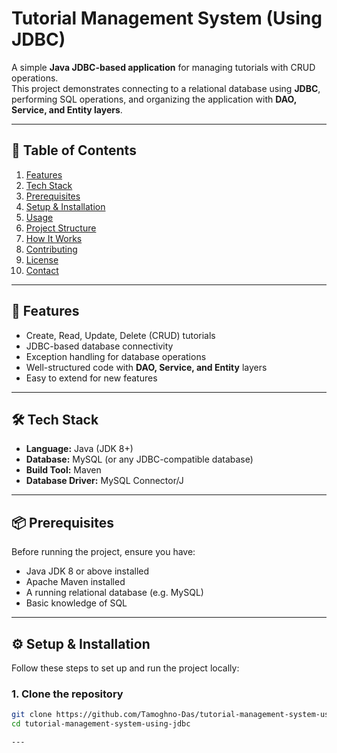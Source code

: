# Tutorial Management System (Using JDBC)

A simple **Java JDBC-based application** for managing tutorials with CRUD operations.  
This project demonstrates connecting to a relational database using **JDBC**, performing SQL operations, and organizing the application with **DAO, Service, and Entity layers**.

---

## 📑 Table of Contents

1. [Features](#features)  
2. [Tech Stack](#tech-stack)  
3. [Prerequisites](#prerequisites)  
4. [Setup & Installation](#setup--installation)  
5. [Usage](#usage)  
6. [Project Structure](#project-structure)  
7. [How It Works](#how-it-works)  
8. [Contributing](#contributing)  
9. [License](#license)  
10. [Contact](#contact)  

---

## 🚀 Features

- Create, Read, Update, Delete (CRUD) tutorials  
- JDBC-based database connectivity  
- Exception handling for database operations  
- Well-structured code with **DAO, Service, and Entity** layers  
- Easy to extend for new features  

---

## 🛠 Tech Stack

- **Language:** Java (JDK 8+)  
- **Database:** MySQL (or any JDBC-compatible database)  
- **Build Tool:** Maven  
- **Database Driver:** MySQL Connector/J  

---

## 📦 Prerequisites

Before running the project, ensure you have:

- Java JDK 8 or above installed  
- Apache Maven installed  
- A running relational database (e.g. MySQL)  
- Basic knowledge of SQL  

---

## ⚙️ Setup & Installation

Follow these steps to set up and run the project locally:

### 1. Clone the repository
```bash
git clone https://github.com/Tamoghno-Das/tutorial-management-system-using-jdbc.git
cd tutorial-management-system-using-jdbc

---
